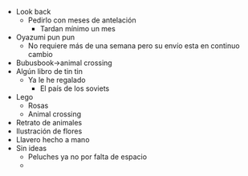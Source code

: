- Look back
	- Pedirlo con meses de antelación 
		- Tardan mínimo un mes
- Oyazumi pun pun
	- No requiere más de una semana pero su envío esta en continuo cambio
- Bubusbook→animal crossing
- Algún libro de tin tin
	- Ya le he regalado 
		- El país de los soviets
- Lego
	- Rosas
	- Animal crossing
- Retrato de animales
- Ilustración de flores
- Llavero hecho a mano
- Sin ideas
	- Peluches ya no por falta de espacio
	- 